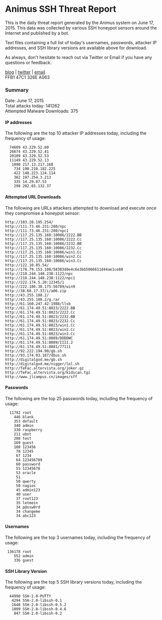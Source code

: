 # Animus SSH Threat Report

This is the daily threat report generated by the Animus system on June 17, 2015. This data was collected by various SSH honeypot sensors around the Internet and published by a bot.  

Text files containing a full list of today's usernames, passwords, attacker IP addresses, and SSH library versions are available above for download.  

As always, don't hesitate to reach out via Twitter or Email if you have any questions or feedback.  

[blog](http://morris.guru) | [twitter](https://twitter.com/andrew___morris) | [email](mailto:andrew@morris.guru)  
FFB1 47C1 326E A063  

### Summary

Date: June 17, 2015  
Total attacks today: 141262  
Attempted Malware Downloads: 375 

#### IP addresses
The following are the top 10 attacker IP addresses today, including the frequency of usage:
```
  74609 43.229.52.60
  26674 43.229.52.41
  20109 43.229.52.53
  11149 43.229.52.13
   1090 217.13.217.168
    734 190.210.182.225
    422 148.223.124.114
    382 197.254.3.213
    335 14.29.87.53
    298 202.65.132.37
```

#### Attempted URL Downloads
The following are URLs attackers attempted to download and execute once they compromise a honeypot sensor:
```
http://103.20.195.254/
http://111.73.46.231:280/npc
http://111.73.46.231:280/npc1
http://117.25.135.160:10086/2222.BB
http://117.25.135.160:10086/2222.Cc
http://117.25.135.160:10086/2232.BB
http://117.25.135.160:10086/2232.Cc
http://117.25.135.160:10086/win1.Cc
http://117.25.135.160:10086/win2.Cc
http://117.25.135.160:10086/win3.Cc
http://122.10.85.54/
http://178.79.153.108/58303d8e4c6e3bb5066611d44ae1ce88
http://218.244.148.238:1122/npc
http://218.244.148.238:1122/npc1
http://222.174.5.20:12345/1
http://222.186.30.175:56789/win9
http://38.68.17.37/i/a06.zip
http://43.255.188.2/
http://43.255.188.2/g.rar
http://61.160.247.42:1988/llsb
http://61.174.49.51:8023/2222.BB
http://61.174.49.51:8023/2222.Cc
http://61.174.49.51:8023/2232.BB
http://61.174.49.51:8023/2232.Cc
http://61.174.49.51:8023/win1.Cc
http://61.174.49.51:8023/win2.Cc
http://61.174.49.51:8023/win3.Cc
http://61.174.49.51:8089/DDDDWC
http://61.174.49.51:8089/IIII.2
http://61.174.49.51:8881/77111
http://92.222.194.90/gb.sh
http://93.174.93.187/dbus.sh
http://digitalgod.me/gb.sh
http://digitalgod.me/nigger/lol.sh
http://TeFac.altervista.org/joker.gz
http://TeFac.altervista.org/kidscan.tgz
http://www.jlcampus.cn/images/sff
```

#### Passwords
The following are the top 25 passwords today, including the frequency of usage:
```
  11792 root
    446 blank
    353 default
    340 admin
    330 raspberry
    211 ubnt
    208 test
    169 guest
    108 123456
     78 12345
     67 1234
     64 123456789
     60 password
     55 12345678
     53 oracle
     51 
     50 qwerty
     50 nagios
     45 admin123
     40 user
     37 root123
     35 letmein
     34 p@ssw0rd
     34 changeme
     34 abc123
```

#### Usernames
The following are the top 3 usernames today, including the frequency of usage:
```
 136178 root
    552 admin
    336 guest
```

#### SSH Library Version
The following are the top 5 SSH library versions today, including the frequency of usage:
```
  44990 SSH-2.0-PUTTY
   4294 SSH-2.0-libssh-0.1
   1648 SSH-2.0-libssh-0.5.2
   1099 SSH-2.0-libssh-0.4.6
    847 SSH-2.0-libssh-0.2
```
